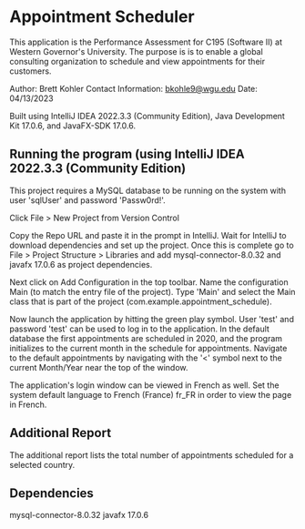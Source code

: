 # Appointment Scheduler

This application is the Performance Assessment for C195 (Software II) at Western Governor's University. The purpose is is to enable a global consulting organization
to schedule and view appointments for their customers.

Author: Brett Kohler
Contact Information: bkohle9@wgu.edu
Date: 04/13/2023

Built using IntelliJ IDEA 2022.3.3 (Community Edition), Java Development Kit 17.0.6, and JavaFX-SDK 17.0.6.

## Running the program (using IntelliJ IDEA 2022.3.3 (Community Edition)
This project requires a MySQL database to be running on the system with user 'sqlUser' and password 'Passw0rd!'.

Click File > New Project from Version Control

Copy the Repo URL and paste it in the prompt in IntelliJ. Wait for IntelliJ to download dependencies and set up the project. Once this is complete
go to File > Project Structure > Libraries and add mysql-connector-8.0.32 and javafx 17.0.6 as project dependencies.

Next click on Add Configuration in the top toolbar. Name the configuration Main (to match the entry file of the project). Type 'Main' and select the Main class
that is part of the project (com.example.appointment_schedule).

Now launch the application by hitting the green play symbol. User 'test' and password 'test' can be used to log in to the application.
In the default database the first appointments are scheduled in 2020, and the program initializes to the current month in the schedule for appointments. 
Navigate to the default appointments by navigating with the '<' symbol next to the current Month/Year near the top of the window.

The application's login window can be viewed in French as well. Set the system default language to French (France) fr_FR
in order to view the page in French.

## Additional Report
The additional report lists the total number of appointments scheduled for a selected country.

## Dependencies
mysql-connector-8.0.32
javafx 17.0.6
